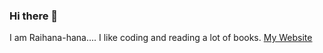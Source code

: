 ### Hi there 👋
I am Raihana-hana....
I like coding and reading a lot of books.
[My Website](https://raihana-hana.github.io/)
